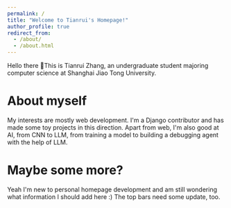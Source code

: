 ```yaml
---
permalink: /
title: "Welcome to Tianrui's Homepage!"
author_profile: true
redirect_from: 
  - /about/
  - /about.html
---
```


Hello there 👋This is Tianrui Zhang, an undergraduate student majoring computer science at Shanghai Jiao Tong University.

About myself
======
My interests are mostly web development. I'm a Django contributor and has made some toy projects in this direction. Apart from web, I'm also good at AI, from CNN to LLM, from training a model to building a debugging agent with the help of LLM.

Maybe some more?
======
Yeah I'm new to personal homepage development and am still wondering what information I should add here :) The top bars need some update, too.
